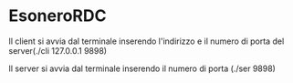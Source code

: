 # EsoneroRDC
Il client si avvia dal terminale inserendo l'indirizzo e il numero di porta del server(./cli 127.0.0.1 9898)




Il server si avvia dal terminale inserendo il numero di porta (./ser 9898)
